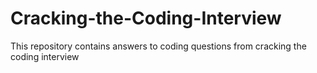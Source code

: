 # Cracking-the-Coding-Interview
This repository contains answers to coding questions from cracking the coding interview
